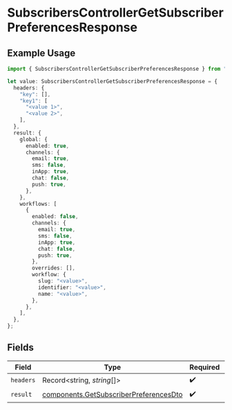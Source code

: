# SubscribersControllerGetSubscriberPreferencesResponse

## Example Usage

```typescript
import { SubscribersControllerGetSubscriberPreferencesResponse } from "@novu/api/models/operations";

let value: SubscribersControllerGetSubscriberPreferencesResponse = {
  headers: {
    "key": [],
    "key1": [
      "<value 1>",
      "<value 2>",
    ],
  },
  result: {
    global: {
      enabled: true,
      channels: {
        email: true,
        sms: false,
        inApp: true,
        chat: false,
        push: true,
      },
    },
    workflows: [
      {
        enabled: false,
        channels: {
          email: true,
          sms: false,
          inApp: true,
          chat: false,
          push: true,
        },
        overrides: [],
        workflow: {
          slug: "<value>",
          identifier: "<value>",
          name: "<value>",
        },
      },
    ],
  },
};
```

## Fields

| Field                                                                                            | Type                                                                                             | Required                                                                                         | Description                                                                                      |
| ------------------------------------------------------------------------------------------------ | ------------------------------------------------------------------------------------------------ | ------------------------------------------------------------------------------------------------ | ------------------------------------------------------------------------------------------------ |
| `headers`                                                                                        | Record<string, *string*[]>                                                                       | :heavy_check_mark:                                                                               | N/A                                                                                              |
| `result`                                                                                         | [components.GetSubscriberPreferencesDto](../../models/components/getsubscriberpreferencesdto.md) | :heavy_check_mark:                                                                               | N/A                                                                                              |